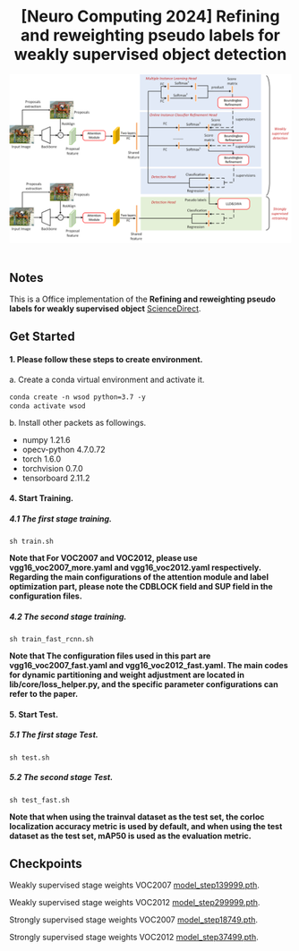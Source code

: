 <div align="center">
<h1>[Neuro Computing 2024] Refining and reweighting pseudo labels for weakly supervised object
detection</h1>
</div>

<div align="center">
  <img src="extra/model.png" width="800"/>
</div><br/>

## Notes

This is a Office implementation of the **Refining and reweighting pseudo labels for weakly supervised object** [ScienceDirect](https://www.sciencedirect.com/science/article/pii/S0925231224001589).

## Get Started

#### 1. Please follow these steps to create environment.

a. Create a conda virtual environment and activate it.

```shell
conda create -n wsod python=3.7 -y
conda activate wsod
```
b. Install other packets as followings.

- numpy                1.21.6
- opecv-python         4.7.0.72
- torch                1.6.0
- torchvision          0.7.0
- tensorboard          2.11.2

#### 4. Start Training.

##### 4.1 The first stage training.
```shell
sh train.sh
```

**Note that For VOC2007 and VOC2012, please use vgg16_voc2007_more.yaml and vgg16_voc2012.yaml respectively. Regarding the main configurations of the attention module and label optimization part, please note the CDBLOCK field and SUP field in the configuration files.** 

##### 4.2 The second stage training.
```shell
sh train_fast_rcnn.sh
```

**Note that The configuration files used in this part are vgg16_voc2007_fast.yaml and vgg16_voc2012_fast.yaml. The main codes for dynamic partitioning and weight adjustment are located in lib/core/loss_helper.py, and the specific parameter configurations can refer to the paper.** 

#### 5. Start Test.

##### 5.1 The first stage Test.

```shell
sh test.sh
```
##### 5.2 The second stage Test.

```shell
sh test_fast.sh
```
**Note that when using the trainval dataset as the test set, the corloc localization accuracy metric is used by default, and when using the test dataset as the test set, mAP50 is used as the evaluation metric.** 

## Checkpoints

Weakly supervised stage weights VOC2007 [model_step139999.pth](https://drive.google.com/file/d/1gSUgdH1MdPZjGreUa8COnuem5pUTp8iA/view?usp=drive_link).

Weakly supervised stage weights VOC2012 [model_step299999.pth](https://drive.google.com/file/d/1gSUgdH1MdPZjGreUa8COnuem5pUTp8iA/view?usp=drive_link).

Strongly supervised stage weights VOC2007 [model_step18749.pth](https://drive.google.com/file/d/1gSUgdH1MdPZjGreUa8COnuem5pUTp8iA/view?usp=drive_link).

Strongly supervised stage weights VOC2012 [model_step37499.pth](https://drive.google.com/file/d/1gSUgdH1MdPZjGreUa8COnuem5pUTp8iA/view?usp=drive_link).
